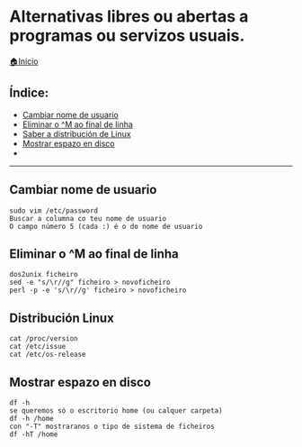 # Alternativas libres ou abertas a programas ou servizos usuais.

[🏠Inicio](../README.md)

## Índice:
* [Cambiar nome de usuario](minitutos.md#Cambiar-nome-de-usuario)
* [Eliminar o ^M ao final de linha](minitutos.md#eliminar-o-^m-ao-final-de-linha)
* [Saber a distribución de Linux](minitutos.md#distribucion-linux)
* [Mostrar espazo en disco](minitutos.md#mostrar-espazo-en-disco)
* [](minitutos.md#)

------

## Cambiar nome de usuario
	sudo vim /etc/password
	Buscar a columna co teu nome de usuario
	O campo número 5 (cada :) é o do nome de usuario

## Eliminar o ^M ao final de linha
	dos2unix ficheiro
	sed -e "s/\r//g" ficheiro > novoficheiro
	perl -p -e 's/\r//g' ficheiro > novoficheiro

## Distribución Linux
	cat /proc/version
	cat /etc/issue
	cat /etc/os-release

## Mostrar espazo en disco
	df -h
	se queremos só o escritorio home (ou calquer carpeta)
	df -h /home
	con "-T" mostraranos o tipo de sistema de ficheiros
	df -hT /home
